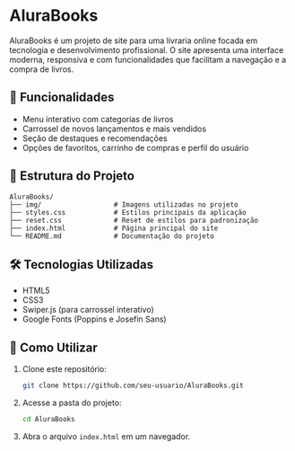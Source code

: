 # AluraBooks

AluraBooks é um projeto de site para uma livraria online focada em tecnologia e desenvolvimento profissional. O site apresenta uma interface moderna, responsiva e com funcionalidades que facilitam a navegação e a compra de livros.

## 🚀 Funcionalidades
- Menu interativo com categorias de livros
- Carrossel de novos lançamentos e mais vendidos
- Seção de destaques e recomendações
- Opções de favoritos, carrinho de compras e perfil do usuário

## 📂 Estrutura do Projeto
```
AluraBooks/
├── img/                  # Imagens utilizadas no projeto
├── styles.css            # Estilos principais da aplicação
├── reset.css             # Reset de estilos para padronização
├── index.html            # Página principal do site
└── README.md             # Documentação do projeto
```

## 🛠️ Tecnologias Utilizadas
- HTML5
- CSS3
- Swiper.js (para carrossel interativo)
- Google Fonts (Poppins e Josefin Sans)

## 📌 Como Utilizar
1. Clone este repositório:
   ```sh
   git clone https://github.com/seu-usuario/AluraBooks.git
   ```
2. Acesse a pasta do projeto:
   ```sh
   cd AluraBooks
   ```
3. Abra o arquivo `index.html` em um navegador.


